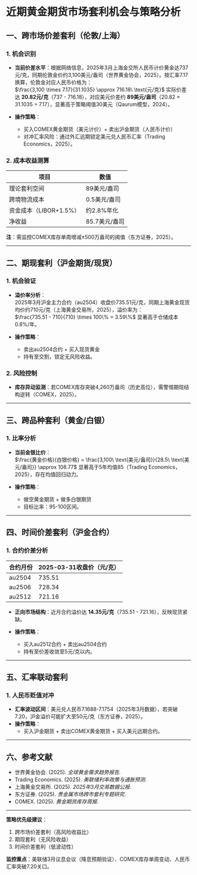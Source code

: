 

# 近期黄金期货市场套利机会与策略分析

## 一、跨市场价差套利（伦敦/上海）

### 1. 机会识别
- **当前价差水平**：根据网络信息，2025年3月上海金交所人民币计价黄金达737元/克，同期伦敦金价约3,100美元/盎司（世界黄金协会，2025）。按汇率7.17换算，伦敦金对应人民币价格为：  
  $\frac{3,100 \times 7.17}{31.1035} \approx 716.18\ \text{元/克}$
  实际价差达 **20.82元/克**（737 - 716.18），对应美元价差约 **89美元/盎司**（20.82 × 31.1035 ÷ 7.17），显著高于策略阈值30美元（Qaurum模型，2024）。

- **操作策略**：  
  - 买入COMEX黄金期货（美元计价）+ 卖出沪金期货（人民币计价）  
  - 对冲汇率风险：通过外汇远期锁定美元兑人民币汇率（Trading Economics，2025）。

### 2. 成本收益测算
| 项目                | 数值             |
|---------------------|------------------|
| 理论套利空间        | 89美元/盎司      |
| 跨境物流成本        | 0.5美元/盎司     |
| 资金成本（LIBOR+1.5%） | 约2.8%年化      |
| 净收益              | 85.7美元/盎司    |

**注**：需监控COMEX库存单周增减±500万盎司的阈值（东方证券，2025）。

---

## 二、期现套利（沪金期货/现货）

### 1. 机会验证
- **溢价率分析**：  
  2025年3月沪金主力合约（au2504）收盘价735.51元/克，同期上海黄金现货均价约710元/克（上海黄金交易所，2025），溢价率为：  
  $\frac{735.51 - 710}{710} \times 100\% = 3.59\%$
  显著高于仓储成本0.8%/年。

- **操作策略**：  
  - 卖出au2504合约 + 买入现货黄金  
  - 持有至交割，锁定无风险收益。

### 2. 风险控制
- **库存异动监测**：若COMEX库存突破4,260万盎司（历史高位），需警惕期现结构逆转（COMEX，2025）。

---

## 三、跨品种套利（黄金/白银）

### 1. 比率分析
- **当前金银比价**：  
  $\frac{黄金价格}{白银价格} = \frac{3,100\ \text{美元/盎司}}{28.5\ \text{美元/盎司}} \approx 108.77$
  显著高于5年均值85（Trading Economics，2025），存在均值回归动力。

- **操作策略**：  
  - 做空黄金期货 + 做多白银期货  
  - 目标比率：95-100区间。

---

## 四、时间价差套利（沪金合约）

### 1. 合约价差分析
| 合约月份   | 2025-03-31收盘价（元/克） |
|------------|--------------------------|
| au2504     | 735.51                   |
| au2506     | 728.34                   |
| au2512     | 721.16                   |

- **正向市场结构**：近月合约溢价达 **14.35元/克**（735.51 - 721.16），反映现货紧缺。

- **操作策略**：  
  - 买入au2512合约 + 卖出au2504合约  
  - 持有至价差收敛至5元/克以内。

---

## 五、汇率联动套利

### 1. 人民币贬值对冲
- **汇率波动区间**：美元兑人民币7.1688-7.1754（2025年3月数据），若突破7.20，沪金溢价可能扩大至50元/克（东方证券，2025）。
- **操作策略**：  
  - 买入沪金期货 + 卖出COMEX黄金期货 + 买入美元远期合约。

---

## 六、参考文献
- 世界黄金协会. (2025). *全球黄金需求趋势报告*.  
- Trading Economics. (2025). *美联储利率政策与通胀预测*.  
- 上海黄金交易所. (2025). *2025年3月交易数据公报*.  
- 东方证券. (2025). *贵金属市场跨市套利专题研究*.  
- COMEX. (2025). *黄金期货库存周报*.  

---

**策略优先级建议**：  
1. 跨市场价差套利（高风险收益比）  
2. 期现套利（无风险收益）  
3. 时间价差套利（低波动性）  

**监控重点**：美联储3月议息会议（降息预期验证）、COMEX库存单周变动、人民币汇率突破7.20关口。
